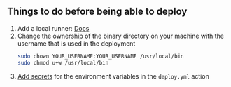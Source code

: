 ## Things to do before being able to deploy
1. Add a local runner: [Docs](https://docs.github.com/en/actions/hosting-your-own-runners/managing-self-hosted-runners/about-self-hosted-runners)
2. Change the ownership of the binary directory on your machine with the username that is used in the deployment
    ```bash
    sudo chown YOUR_USERNAME:YOUR_USERNAME /usr/local/bin
    sudo chmod u+w /usr/local/bin
    ```
3. [Add secrets](https://docs.github.com/en/actions/security-for-github-actions/security-guides/using-secrets-in-github-actions) for the environment variables in the `deploy.yml` action